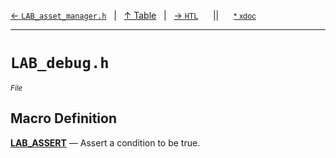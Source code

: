 [&#8592; `LAB_asset_manager.h`](LAB_asset_manager.h.md)&nbsp;&nbsp;&nbsp;|&nbsp;&nbsp;&nbsp;[&#8593; Table](table.md)&nbsp;&nbsp;&nbsp;|&nbsp;&nbsp;&nbsp;[&#8594; `HTL`](HTL.md)&nbsp;&nbsp;&nbsp;&nbsp;&nbsp;&nbsp;||&nbsp;&nbsp;&nbsp;&nbsp;&nbsp;&nbsp;<small>[\* xdoc](../xdoc/LAB_debug.h.xmd#L1)</small>
***

# `LAB_debug.h`
<small>*File*</small>  
## Macro Definition
**[LAB_ASSERT](LAB_debug.h--lab_assert.md)** &#8213; Assert a condition to be true.  

